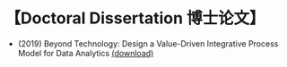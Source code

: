# 【Doctoral Dissertation 博士论文】

- (2019) Beyond Technology: Design a Value-Driven Integrative Process Model for Data Analytics [(download)](wang_dissertation.pdf)